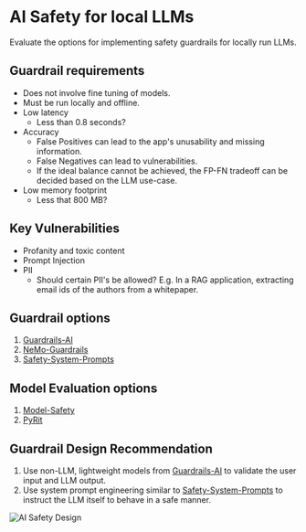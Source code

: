 # AI Safety for local LLMs
Evaluate the options for implementing safety guardrails for locally run LLMs.

## Guardrail requirements
- Does not involve fine tuning of models.
- Must be run locally and offline.
- Low latency
  - Less than 0.8 seconds?
- Accuracy
  - False Positives can lead to the app's unusability and missing information.
  - False Negatives can lead to vulnerabilities.
  - If the ideal balance cannot be achieved, the FP-FN tradeoff can be decided based on the LLM use-case.
- Low memory footprint
  - Less that 800 MB?

## Key Vulnerabilities
- Profanity and toxic content
- Prompt Injection
- PII
  - Should certain PII's be allowed?
    E.g. In a RAG application, extracting email ids of the authors from a whitepaper.


## Guardrail options
1. [Guardrails-AI](guardrails-ai/README.md)
2. [NeMo-Guardrails](nemo-guardrails/README.md)
3. [Safety-System-Prompts](model-safety/src/safety_prompts.py)

## Model Evaluation options
1. [Model-Safety](model-safety/README.md)
2. [PyRit](https://github.com/Azure/PyRIT/blob/main/README.md)

## Guardrail Design Recommendation
1. Use non-LLM, lightweight models from [Guardrails-AI](guardrails-ai/README.md) to validate the user input and LLM output.
2. Use system prompt engineering similar to [Safety-System-Prompts](model-safety/src/safety_prompts.py) to instruct the LLM itself to behave in a safe manner.

![AI Safety Design](https://github.com/reaganlo/guardrails-llm/blob/main/guardrails-design.png?raw=true)
